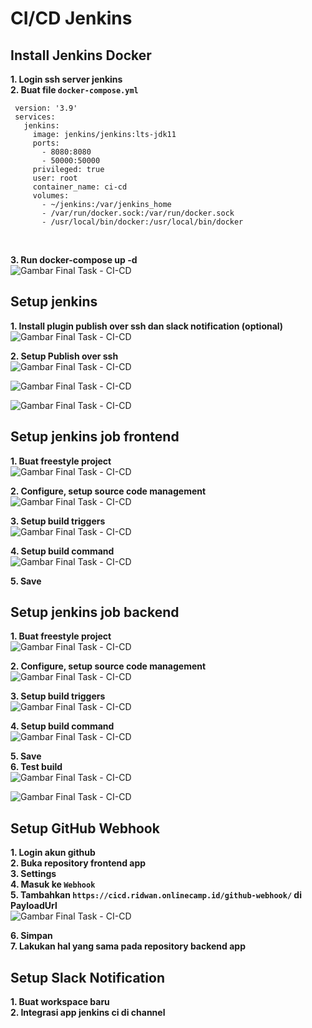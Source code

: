 # **CI/CD Jenkins**
## **Install Jenkins Docker**<br>
**1. Login ssh server jenkins**<br>
**2. Buat file `docker-compose.yml`**<br>
```
 version: '3.9'
 services:
   jenkins:
     image: jenkins/jenkins:lts-jdk11
     ports:
       - 8080:8080
       - 50000:50000
     privileged: true
     user: root
     container_name: ci-cd
     volumes:
       - ~/jenkins:/var/jenkins_home
       - /var/run/docker.sock:/var/run/docker.sock
       - /usr/local/bin/docker:/usr/local/bin/docker
```
<br>

**3. Run docker-compose up -d**<br>
![Gambar Final Task - CI-CD](screenshot/gambar1.png)<br>

## **Setup jenkins**<br>
**1. Install plugin publish over ssh dan slack notification (optional)**<br>
![Gambar Final Task - CI-CD](screenshot/gambar2.png)<br>

**2. Setup Publish over ssh**<br>
![Gambar Final Task - CI-CD](screenshot/gambar3.png)<br>

![Gambar Final Task - CI-CD](screenshot/gambar4.png)<br>

![Gambar Final Task - CI-CD](screenshot/gambar5.png)<br>

## **Setup jenkins job frontend**<br>
**1. Buat freestyle project**<br>
![Gambar Final Task - CI-CD](screenshot/gambar6.png)<br>

**2. Configure, setup source code management**<br>
![Gambar Final Task - CI-CD](screenshot/gambar7.png)<br>

**3. Setup build triggers**<br>
![Gambar Final Task - CI-CD](screenshot/gambar8.png)<br>

**4. Setup build command**<br>
![Gambar Final Task - CI-CD](screenshot/gambar9.png)<br>

**5. Save**<br>

## **Setup jenkins job backend**<br>
**1. Buat freestyle project**<br>
![Gambar Final Task - CI-CD](screenshot/gambar10.png)<br>

**2. Configure, setup source code management**<br>
![Gambar Final Task - CI-CD](screenshot/gambar11.png)<br>

**3. Setup build triggers**<br>
![Gambar Final Task - CI-CD](screenshot/gambar12.png)<br>

**4. Setup build command**<br>
![Gambar Final Task - CI-CD](screenshot/gambar13.png)<br>

**5. Save**<br>
**6. Test build**<br>
![Gambar Final Task - CI-CD](screenshot/gambar14.png)<br>

![Gambar Final Task - CI-CD](screenshot/gambar15.png)<br>

## **Setup GitHub Webhook**<br>
**1. Login akun github**<br>
**2. Buka repository frontend app**<br>
**3. Settings**<br>
**4. Masuk ke `Webhook`**<br>
**5. Tambahkan `https://cicd.ridwan.onlinecamp.id/github-webhook/` di PayloadUrl**<br>
![Gambar Final Task - CI-CD](screenshot/gambar16.png)<br>

**6. Simpan**<br>
**7. Lakukan hal yang sama pada repository backend app**<br>

## **Setup Slack Notification** <br>
**1. Buat workspace baru**<br>
**2. Integrasi app jenkins ci di channel**<br>

